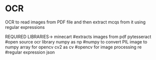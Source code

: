 # OCR
OCR to read images from PDF file and then extract mcqs from it using regular expressions

REQUIRED LIBRARIES->
minecart              #extracts images from pdf
pytesseract           #open source ocr library
numpy as np           #numpy to convert PIL image to numpy array for opencv
cv2 as cv             #opencv for image processing
re                    #regular expression
json 
